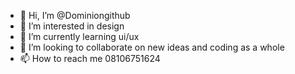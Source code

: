 - 👋 Hi, I’m @Dominiongithub
- 👀 I’m interested in design
- 🌱 I’m currently learning ui/ux
- 💞️ I’m looking to collaborate on new ideas and coding as a whole
- 📫 How to reach me 08106751624

<!---
Dominiongithub/Dominiongithub is a ✨ special ✨ repository because its `README.md` (this file) appears on your GitHub profile.
You can click the Preview link to take a look at your changes.
--->
